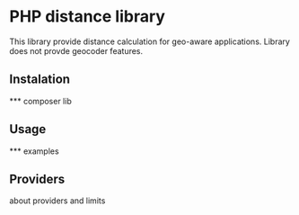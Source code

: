 PHP distance library
====================

This library provide distance calculation for geo-aware applications.
Library does not provde geocoder features.

Instalation
-----------

*** composer lib


Usage
-----

*** examples


Providers
---------

about providers and limits
